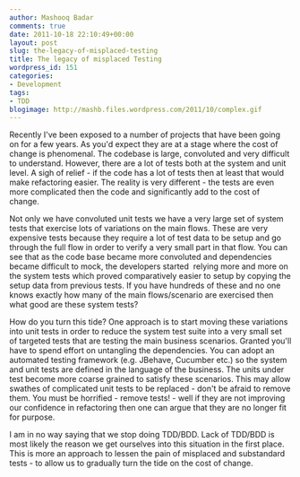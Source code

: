 ```yaml
---
author: Mashooq Badar
comments: true
date: 2011-10-18 22:10:49+00:00
layout: post
slug: the-legacy-of-misplaced-testing
title: The legacy of misplaced Testing
wordpress_id: 151
categories:
- Development
tags:
- TDD
blogimage: http://mashb.files.wordpress.com/2011/10/complex.gif
---
```


Recently I've been exposed to a number of projects that have been going on for a few years. As you'd expect they are at a stage where the cost of change is phenomenal. The codebase is large, convoluted and very difficult to understand. However, there are a lot of tests both at the system and unit level. A sigh of relief - if the code has a lot of tests then at least that would make refactoring easier. The reality is very different - the tests are even more complicated then the code and significantly add to the cost of change.

Not only we have convoluted unit tests we have a very large set of system tests that exercise lots of variations on the main flows. These are very expensive tests because they require a lot of test data to be setup and go through the full flow in order to verify a very small part in that flow. You can see that as the code base became more convoluted and dependencies became difficult to mock, the developers started  relying more and more on the system tests which proved comparatively easier to setup by copying the setup data from previous tests. If you have hundreds of these and no one knows exactly how many of the main flows/scenario are exercised then what good are these system tests?

How do you turn this tide? One approach is to start moving these variations into unit tests in order to reduce the system test suite into a very small set of targeted tests that are testing the main business scenarios. Granted you'll have to spend effort on untangling the dependencies. You can adopt an automated testing framework (e.g. JBehave, Cucumber etc.) so the system and unit tests are defined in the language of the business. The units under test become more coarse grained to satisfy these scenarios. This may allow swathes of complicated unit tests to be replaced - don't be afraid to remove them. You must be horrified - remove tests! - well if they are not improving our confidence in refactoring then one can argue that they are no longer fit for purpose.

I am in no way saying that we stop doing TDD/BDD. Lack of TDD/BDD is most likely the reason we get ourselves into this situation in the first place. This is more an approach to lessen the pain of misplaced and substandard tests - to allow us to gradually turn the tide on the cost of change.
